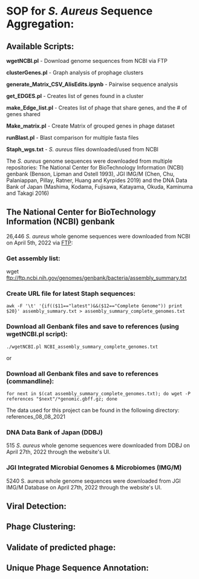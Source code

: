#  SOP for *S. Aureus* Sequence Aggregation:

## Available Scripts:

**wgetNCBI.pl** - Download genome sequences from NCBI via FTP

**clusterGenes.pl** - Graph analysis of prophage clusters

**generate_Matrix_CSV_AlisEdits.ipynb** - Pairwise sequence analysis

**get_EDGES.pl** - Creates list of genes found in a cluster

**make_Edge_list.pl** - Creates list of phage that share genes, and the # of genes shared

**Make_matrix.pl** - Create Matrix of grouped genes in phage dataset

**runBlast.pl** - Blast comparison for multiple fasta files

**Staph_wgs.txt** - *S. aureus* files downloaded/used from NCBI

The *S. aureus* genome sequences were downloaded from multiple repositories: The National Center for BioTechnology Information (NCBI) genbank (Benson, Lipman and Ostell 1993), JGI IMG/M (Chen, Chu, Palaniappan, Pillay, Ratner, Huang and Kyrpides 2019) and the DNA Data Bank of Japan (Mashima, Kodama,  Fujisawa, Katayama, Okuda, Kaminuma and Takagi 2016)

## The National Center for BioTechnology Information (NCBI) genbank
26,446 *S. aureus* whole genome sequences were downloaded from NCBI on April 5th, 2022 via [FTP](https://www.ncbi.nlm.nih.gov/genbank/ftp/):

### Get assembly list:
wget ftp://ftp.ncbi.nih.gov/genomes/genbank/bacteria/assembly_summary.txt

### Create URL file for latest Staph sequences:
```
awk -F '\t' '{if(($11=="latest")&&($12=="Complete Genome")) print $20}' assembly_summary.txt > assembly_summary_complete_genomes.txt
```

### Download all Genbank files and save to references (using wgetNCBI.pl script):
```
./wgetNCBI.pl NCBI_assembly_summary_complete_genomes.txt
```
or
### Download all Genbank files and save to references (commandline):
```
for next in $(cat assembly_summary_complete_genomes.txt); do wget -P references "$next"/*genomic.gbff.gz; done
```

The data used for this project can be found in the following directory: references_08_08_2021

### DNA Data Bank of Japan (DDBJ)
515 *S. aureus* whole genome sequences were downloaded from DDBJ on April 27th, 2022 through the website's UI.

### JGI Integrated Microbial Genomes & Microbiomes (IMG/M)
5240 S. aureus whole genome sequences were downloaded from JGI IMG/M Database on April 27th, 2022 through the website's UI.


## Viral Detection:
## Phage Clustering:
## Validate of predicted phage:
## Unique Phage Sequence Annotation:
